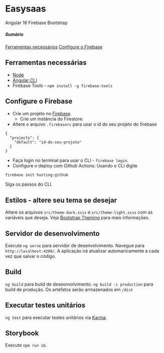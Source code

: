 # Easysaas

Angular 16
Firebase
Bootstrap

##### Sumário

[Ferramentas necessários](#ferramentas-necessárias)
[Configure o Firebase](#configure-o-firebase)

## Ferramentas necessárias
- [Node](https://nodejs.org/en)
- [Angular CLI](https://angular.io/cli)
- Firebase Tools - `npm install -g firebase-tools`

## Configure o Firebase

- Crie um projeto no [Firebase](https://console.firebase.google.com).
   - Crie um instância do Firestore.
- Altere o arquivo `.firebaserc` para usar o id do seu projeto do firebase
```
{
  "projects": {
    "default": "id-do-seu-projeto"
  }
}

```

- Faça login no terminal para usar o CLI - `firebase login`.
- Configure o deploy com Github Actions:
Usando o CLI digite
```sh
firebase init hosting:github
```
Siga os passos do CLI.

## Estilos - altere seu tema se desejar

Altere os arquivos `src/theme-dark.scss` e `src/theme-light.scss` com as variáveis que deseja.
Veja [Bootstrap Theming](https://getbootstrap.com/docs/4.0/getting-started/theming/) para mais informações.

## Servidor de desenvolvimento

Execute `ng serve` para servidor de desenvolvimento. Navegue para `http://localhost:4200/`. A aplicação irá atualizar automaricamente a cada vez que salvar o código.

## Build

`ng build` para build de deseonvolvimento.
`ng build -c production` para build de produção.
Os artefatos serão armazenados em `/dist`

## Executar testes unitários

`ng test` para executar testes unitários via [Karma](https://karma-runner.github.io).

## Storybook
Execute `npm run sb`.